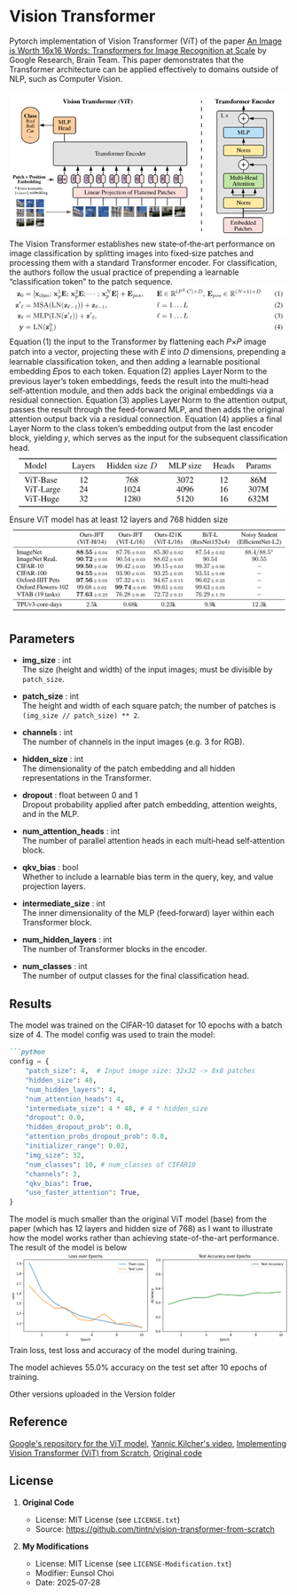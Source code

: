 # Vision Transformer
Pytorch implementation of Vision Transformer (ViT) of the paper [An Image is Worth 16x16 Words: Transformers for Image Recognition at Scale](https://openreview.net/pdf?id=YicbFdNTTy) by Google Research, Brain Team. This paper demonstrates that the Transformer architecture can be applied effectively to domains outside of NLP, such as Computer Vision.

![figure1](assets/figure1.png)
The Vision Transformer establishes new state‑of‑the‑art performance on image classification by splitting images into fixed‑size patches and processing them with a standard Transformer encoder. For classification, the authors follow the usual practice of prepending a learnable “classification token” to the patch sequence.
![figure2](assets/figure2.png)
Equation (1)
the input to the Transformer by flattening each 𝑃×𝑃 image patch into a vector, projecting these with 𝐸 into 𝐷 dimensions, prepending a learnable classification token, and then adding a learnable positional embedding 𝐸pos to each token.
Equation (2) applies Layer Norm to the previous layer’s token embeddings, feeds the result into the multi‑head self‑attention module, and then adds back the original embeddings via a residual connection.
Equation (3) applies Layer Norm to the attention output, passes the result through the feed‑forward MLP, and then adds the original attention output back via a residual connection.
Equation (4) applies a final Layer Norm to the class token’s embedding output from the last encoder block, yielding 𝑦, which serves as the input for the subsequent classification head.
![figure3](assets/figure3.png)
Ensure ViT model has at least 12 layers and 768 hidden size
![figure4](assets/figure4.png)

## Parameters
- **img_size** : int  
  The size (height and width) of the input images; must be divisible by `patch_size`.

- **patch_size** : int  
  The height and width of each square patch; the number of patches is `(img_size // patch_size) ** 2`.

- **channels** : int  
  The number of channels in the input images (e.g. 3 for RGB).

- **hidden_size** : int  
  The dimensionality of the patch embedding and all hidden representations in the Transformer.

- **dropout** : float between 0 and 1  
  Dropout probability applied after patch embedding, attention weights, and in the MLP.

- **num_attention_heads** : int  
  The number of parallel attention heads in each multi‑head self‑attention block.

- **qkv_bias** : bool  
  Whether to include a learnable bias term in the query, key, and value projection layers.

- **intermediate_size** : int  
  The inner dimensionality of the MLP (feed‑forward) layer within each Transformer block.

- **num_hidden_layers** : int  
  The number of Transformer blocks in the encoder.

- **num_classes** : int  
  The number of output classes for the final classification head.

## Results
The model was trained on the CIFAR-10 dataset for 10 epochs with a batch size of 4. The model config was used to train the model:
```markdown
```python
config = {
    "patch_size": 4,  # Input image size: 32x32 -> 8x8 patches
    "hidden_size": 48,
    "num_hidden_layers": 4,
    "num_attention_heads": 4,
    "intermediate_size": 4 * 48, # 4 * hidden_size
    "dropout": 0.0,
    "hidden_dropout_prob": 0.0,
    "attention_probs_dropout_prob": 0.0,
    "initializer_range": 0.02,
    "img_size": 32,
    "num_classes": 10, # num_classes of CIFAR10
    "channels": 3,
    "qkv_bias": True,
    "use_faster_attention": True,
}
```
The model is much smaller than the original ViT model (base) from the paper (which has 12 layers and hidden size of 768) as I want to illustrate how the model works rather than achieving state-of-the-art performance. The result of the model is below
![figure5](assets/figure5.png)
Train loss, test loss and accuracy of the model during training.

The model achieves 55.0% accuracy on the test set after 10 epochs of training.

Other versions uploaded in the Version folder

## Reference
[Google's repository for the ViT model](https://github.com/google-research/vision_transformer), [Yannic Kilcher's video](https://www.youtube.com/watch?v=TrdevFK_am4&t=1125s), [Implementing Vision Transformer (ViT) from Scratch](https://medium.com/data-science/implementing-vision-transformer-vit-from-scratch-3e192c6155f0), [Original code](https://github.com/tintn/vision-transformer-from-scratch)

## License

1. **Original Code**  
   - License: MIT License (see `LICENSE.txt`)  
   - Source: https://github.com/tintn/vision-transformer-from-scratch

2. **My Modifications**  
   - License: MIT License (see `LICENSE-Modification.txt`)  
   - Modifier: Eunsol Choi  
   - Date: 2025‑07‑28

